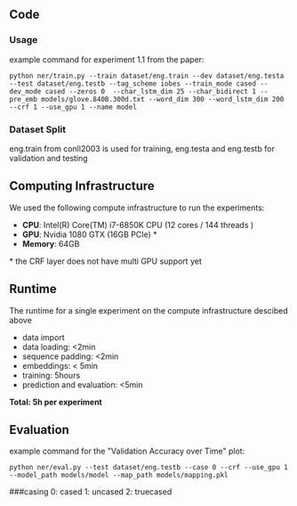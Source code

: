 ## Code

### Usage
example command for experiment 1.1 from the paper:

```
python ner/train.py --train dataset/eng.train --dev dataset/eng.testa --test dataset/eng.testb --tag_scheme iobes --train_mode cased --dev_mode cased --zeros 0  --char_lstm_dim 25 --char_bidirect 1 --pre_emb models/glove.840B.300d.txt --word_dim 300 --word_lstm_dim 200 --crf 1 --use_gpu 1 --name model
```



### Dataset Split
eng.train from conll2003 is used for training, eng.testa and eng.testb for validation and testing


## Computing Infrastructure
We used the following compute infrastructure to run the experiments:

  * __CPU__: Intel(R) Core(TM) i7-6850K CPU  (12 cores / 144 threads )
  * __GPU__:  Nvidia 1080 GTX (16GB PCIe) \*
  * __Memory__: 64GB

\* the CRF layer does not have multi GPU support yet

## Runtime
The runtime for a single experiment on the compute infrastructure descibed above 
* data import
 * data loading: <2min
 * sequence padding: <2min
 * embeddings: < 5min
* training: 5hours
* prediction and evaluation: <5min

__Total: 5h per experiment__



## Evaluation

example command for the "Validation Accuracy over Time" plot:
```
python ner/eval.py --test dataset/eng.testb --case 0 --crf --use_gpu 1 --model_path models/model --map_path models/mapping.pkl 
```
###casing
0: cased
1: uncased
2: truecased